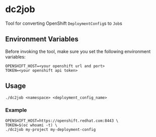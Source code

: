 # dc2job
Tool for converting OpenShift `DeploymentConfig`s to `Job`s

## Environment Variables
Before invoking the tool, make sure you set the following environment variables:
```
OPENSHIFT_HOST=<your openshift url and port>
TOKEN=<your openshift api token>
```

## Usage
```
./dc2job <namespace> <deployment_config_name>
```

### Example
```
OPENSHIFT_HOST=https://openshift.redhat.com:8443 \
TOKEN=$(oc whoami -t) \
./dc2job my-project my-deployment-config
```
